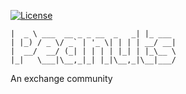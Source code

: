 [![License](https://img.shields.io/badge/license-BSD%203--Clause-green.svg)](https://github.com/wangzhenhui1992/peanuts/blob/master/LICENSE)
```
|  _ \ ___  __ _ _ __  _   _| |_ ___ 
| |_) / _ \/ _` | '_ \| | | | __/ __|
|  __/  __/ (_| | | | | |_| | |_\__ \
|_|   \___|\__,_|_| |_|\__,_|\__|___/
```
An exchange community

